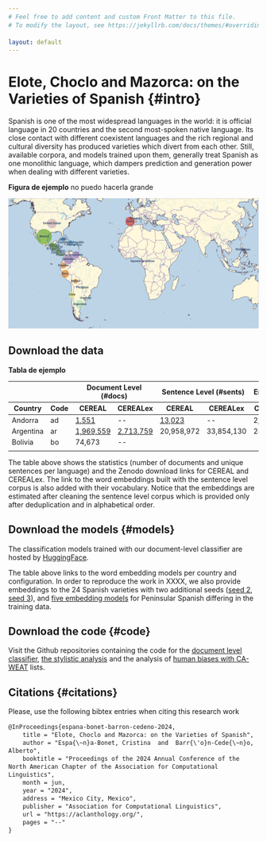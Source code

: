 ```yaml
---
# Feel free to add content and custom Front Matter to this file.
# To modify the layout, see https://jekyllrb.com/docs/themes/#overriding-theme-defaults

layout: default
---
```


# Elote, Choclo and Mazorca: on the Varieties of Spanish {#intro}

<p>Spanish is one of the most widespread languages in the world: it is official language in 20 countries and the second most-spoken native language. Its close contact with different coexistent languages and the rich regional and cultural diversity has produced varieties which divert from each other. Still, available corpora, and models trained upon them, generally treat Spanish as one monolithic language, which dampers prediction and generation power when dealing with different varieties. </p>

**Figura de ejemplo** no puedo hacerla grande

<p align="center">
  <img src="img/spanish_speakers.png"  width="1000" title="Countries where Spanish is spoken">
</p>



## Download the data 

**Tabla de ejemplo**

<table id=dataDownload>
<thead>
  <tr>
    <th colspan="2"></th>
    <th colspan="2">Document Level (#docs)</th>
    <th colspan="2">Sentence Level (#sents) </th>
    <th colspan="2">Embeddings (vocab)</th>
  </tr>
  <tr>
    <th>Country</th>    <th>Code</th>
    <th>CEREAL</th>    <th>CEREALex</th>
    <th>CEREAL</th>    <th>CEREALex</th>
    <th>CEREAL</th>    <th>CEREALex</th>
  </tr>
</thead>
<tbody>
  <tr>
    <td>Andorra</td>    <td>ad</td>    <td><a href="https://zenodo.org/records/3829167/files/de.0.tar.bz2">1,551</a></td>    <td>--</td>    <td><a href="https://zenodo.org/records/3829167/files/de.0.tar.bz2">13,023</a></td>    <td>--</td>    <td>2,671</td>    <td>--</td>
  </tr>
  <tr>
    <td>Argentina</td>  <td>ar</td>    <td><a href="https://zenodo.org/records/3829167/files/de.0.tar.bz2">1,969,559</a></td>    <td><a href="https://zenodo.org/records/3829167/files/de.0.tar.bz2">2,713,759</a></td>    <td>20,958,972</td>    <td>33,854,130</td>    <td>284,191</td>    <td>--</td>
  </tr>
  <tr>
    <td>Bolivia</td>    <td>bo</td>    <td>74,673</td>    <td>--</td>    <td></td>    <td></td>    <td></td>    <td></td>
  </tr>
  <tr>
    <td></td>
    <td></td>
    <td></td>
    <td></td>
    <td></td>
    <td></td>
    <td></td>
    <td></td>
  </tr>
</tbody>
</table>

The table above shows the statistics (number of documents and unique sentences per language) and the Zenodo download links for CEREAL and CEREALex. The link to the word embeddings built with the sentence level corpus is also added with their vocabulary. Notice that the embeddings are estimated after cleaning the sentence level corpus which is provided only after deduplication and in alphabetical order.

## Download the models {#models}

The classification models trained with our document-level classifier are hosted by [HuggingFace](). 

The table above links to the word embedding models per country and configuration. In order to reproduce the work in XXXX, we also provide embeddings to the 24 Spanish varieties with two additional seeds ([seed 2](), [seed 3]()), and [five embedding models]() for Peninsular Spanish differing in the training data.

## Download the code {#code}

Visit the Github repositories containing the code for the [document level classifier](https://github.com/cristinae/docTransformer), [the stylistic analysis](https://github.com/cristinae/stylometrics) and the analysis of [human biases with CA-WEAT](https://github.com/cristinae/CA-WEAT) lists.


## Citations {#citations}

Please, use the following bibtex entries when citing this research work

```
@InProceedings{espana-bonet-barron-cedeno-2024,
    title = "Elote, Choclo and Mazorca: on the Varieties of Spanish",
    author = "Espa{\~n}a-Bonet, Cristina  and  Barr{\'o}n-Cede{\~n}o, Alberto",
    booktitle = "Proceedings of the 2024 Annual Conference of the North American Chapter of the Association for Computational Linguistics",
    month = jun,
    year = "2024",
    address = "Mexico City, Mexico",
    publisher = "Association for Computational Linguistics",
    url = "https://aclanthology.org/",
    pages = "--"
}
```

